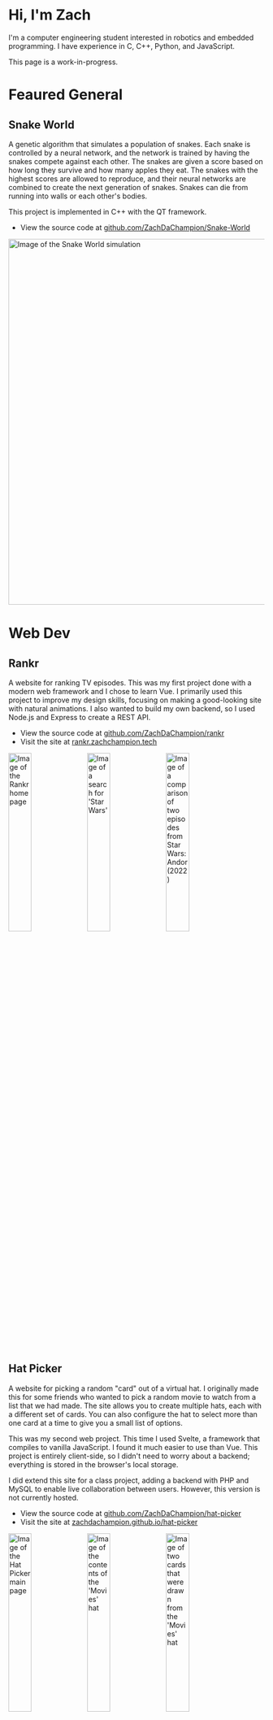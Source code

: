# Hi, I'm Zach
I'm a computer engineering student interested in robotics and embedded programming. I have experience in C, C++, Python, and JavaScript.

This page is a work-in-progress.

# Feaured General

## Snake World
A genetic algorithm that simulates a population of snakes. Each snake is controlled by a neural network, and the network is trained by having the snakes compete against each other. The snakes are given a score based on how long they survive and how many apples they eat. The snakes with the highest scores are allowed to reproduce, and their neural networks are combined to create the next generation of snakes. Snakes can die from running into walls or each other's bodies.

This project is implemented in C++ with the QT framework.

- View the source code at [github.com/ZachDaChampion/Snake-World](https://github.com/ZachDaChampion/Snake-World)

<img src="res/snakeworld/sc.png" alt="Image of the Snake World simulation" width="720">

#  Web Dev

## Rankr
A website for ranking TV episodes. This was my first project done with a modern web framework and I chose to learn Vue.
I primarily used this project to improve my design skills, focusing on making a good-looking site with natural animations.
I also wanted to build my own backend, so I used Node.js and Express to create a REST API.

- View the source code at [github.com/ZachDaChampion/rankr](https://github.com/ZachDaChampion/rankr)
- Visit the site at [rankr.zachchampion.tech](https://rankr.zachchampion.tech)

<img src="res/rankr/sc-mainpage.png" alt="Image of the Rankr homepage" width="30%">
<img src="res/rankr/sc-search-sw.png" alt="Image of a search for 'Star Wars'" width="30%">
<img src="res/rankr/sc-compare.png" alt="Image of a comparison of two episodes from Star Wars: Andor (2022)" width="30%">

## Hat Picker
A website for picking a random "card" out of a virtual hat.
I originally made this for some friends who wanted to pick a random movie to watch from a list that we had made.
The site allows you to create multiple hats, each with a different set of cards.
You can also configure the hat to select more than one card at a time to give you a small list of options.

This was my second web project. This time I used Svelte, a framework that compiles to vanilla JavaScript. I found it much easier to use than Vue. This project is entirely client-side, so I didn't need to worry about a backend; everything is stored in the browser's local storage.

I did extend this site for a class project, adding a backend with PHP and MySQL to enable live collaboration between users. However, this version is not currently hosted.

- View the source code at [github.com/ZachDaChampion/hat-picker](https://github.com/ZachDaChampion/hat-picker)
- Visit the site at [zachdachampion.github.io/hat-picker](https://zachdachampion.github.io/hat-picker/)

<img src="res/hatpicker/sc-mainpage.png" alt="Image of the Hat Picker main page" width="30%">
<img src="res/hatpicker/sc-moviehat.png" alt="Image of the contents of the 'Movies' hat" width="30%">
<img src="res/hatpicker/sc-drawn.png" alt="Image of two cards that were drawn from the 'Movies' hat" width="30%">

# Robotics
In high school I participated in Vex Robotics. This is where I first learned C and C++. Most of my time in high school was spent in robotics, so I have quite a few projects from that time.

## Vex Robot Code
Having been my team's programmer for all four years of high school, I wrote quite a few robot programs. I've included some of the more notable ones below.

### Worlds 2018
This was the first time that I used PROS, an open-source C(++) framework for Vex robots, rather than the relatively limited RobotC. This codebase includes PID controllers, automated macros, recording and playback of actions, and a custom (and very bad) sensor fusion algorithm.

- View the source code at [github.com/77788J/77788J-Mark_VII](https://github.com/77788J/77788J-Mark_VII)
- Watch the robot in action
  - Autonomous routine: [https://youtu.be/3ucRSPnvfCc](https://youtu.be/3ucRSPnvfCc)
  - Another autonomous routine: [https://youtu.be/Mr4lmr4Meqw](https://youtu.be/Mr4lmr4Meqw)

### Late 2018
The first robot we built for the 2018-2019 season used a transmission between the chassis and lift to conserve motors. Controlling both systems simultaneously required carefully tuned control loops as well as a dynamic priority system to ensure that both subsystems remained stable.

- View the source code at [github.com/77788J/77788J-TP-Mark-I](https://github.com/77788J/77788J-TP-Mark-I)

### Early 2019
This code was written for a later robot that did away with the transmission. It included a Pixy camera that was used to automate intaking balls, aiming the catapult (the game involved shooting balls at targets), and following objects during the autonomous period.

- View the source code at [github.com/77788J/77788J-TP-Mark-II](https://github.com/77788J/77788J-TP-Mark-II)
- Watch the robot in action
  - Autonomous routine: [https://youtube.com/shorts/iE0eHTyWHIA](https://youtube.com/shorts/iE0eHTyWHIA)

### Mid-Season Rebuild 2019-2020
With this robot, we bit off much more than we could chew. The robot only lasted for a few weeks before we reverted to our previous design, so the code did not get much use. It was, however, the first time I used OkapiLib, a library included with PROS 3 that provided lots of useful functionality such as PID controllers, odometry, and motion profiling. This robot also had a transmission, this time between the chassis and the 'tilter'. This transmission was much more complicated (and, apparently, fragile) than the one used in the previous season, and it required a more complicated control system. A state machine was needed on top of the PID controllers and priority system to keep the transmission working properly.

- View the source code at [github.com/77788Y/77788Y-Mark-II](https://github.com/77788Y/77788Y-Mark-II)

### States 2020
This code was based on our first robot for the 2019-2020 season, so it does not include OkapiLib. It instead uses custom PID and motion profiling.

- View the source code at [github.com/77788Y/77788Y-Mark-1.5](https://github.com/77788Y/77788Y-Mark-1.5)
- Watch the robot in action
  - Early season "reveal" video: [https://youtu.be/MkmrA7s2rX0](https://youtu.be/MkmrA7s2rX0)
  - Autonomous routine: [https://youtu.be/h7xMGhkN6eA](https://youtu.be/h7xMGhkN6eA)

## ITZ Auto Planner
This was a simple Java program that I wrote to help plan autonomous routines for our robot. It allowed the user to draw a path on the game field and would provide angles and distances for each path segment.

- View the source code at [github.com/77788J/ITZ-Auto-Planner](https://github.com/77788J/ITZ-Auto-Planner)
- Download the latest release at [github.com/77788J/ITZ-Auto-Planner/releases](https://github.com/77788J/ITZ-Auto-Planner/releases)

![Screenshot of the ITZ Auto Planner](/res/itzautoplanner/sc-path.png)

## Vex Auto Generator
An improvement of "ITZ Auto Planner" from the previous season, this web-based program allowed the user to draw paths comprised of both lines and arcs. Paths could be saved to a file and loaded later. They could also be exported as C++ code for use in the robot's autonomous period.

- View the source code at [github.com/77788Y/Vex-Auto-Generator](https://github.com/77788Y/Vex-Auto-Generator)

- Visit the site at [77788y.github.io/Vex-Auto-Generator/](https://77788y.github.io/Vex-Auto-Generator/)
- 
<img src="res/tpautoplanner/sc-editpoint.png" alt="Screenshot of the Vex Auto Generator" width="50%">
</details>

# Hardware

## Quadrature Encoder
I designed and 3d-printed a simple quadrature encoder. It uses two photointerruptors to measure the rotation of a spinning disk. The disk has a series of slits around its perimeter that the photointerruptors can detect.

Due to 3d-printing limitations, I could not get very high precision. The disk has 15 slits, giving it 60 pulses per revolution. The encoder can therefore measure rotations to an accuracy of 1/60th of a revolution, or 6 degrees. I was unable to get the encoder to count accurately with higher precision because the slits were too small to be reliably detected.

That being said, the final encoder was perfectly accurate. It accumulated zero error even when spinning at high speeds.

This encoder was used in a school project in which dynamic band-stop filter was generated and applied to a live audio signal. The encoder controlled the frequency range of the filter.

<img src="res/encoder/casing.jpg" alt="Image of the encoder in its casing" width="30%">
<img src="res/encoder/inside.jpg" alt="Image of the inside of the encoder" width="30%">
<img src="res/encoder/closeup.jpg" alt="Image of the encoder's disk" width="30%">
<img src="res/encoder/sc-filter-ui.png" alt="Screenshot of the filter editor" width="100%">

## Roomba Experimentation Platform
I wanted to use a Roomba to learn ROS and experiment with antonomous mapping and navigation, so I designed and printed a platform that could be attached to the top of the Roomba. The platform has a Raspberry Pi, a lidar sensor, and a battery pack. 

<img src="res/roomba/roomba.jpg" alt="Image of the platform on a Roomba" width="720">